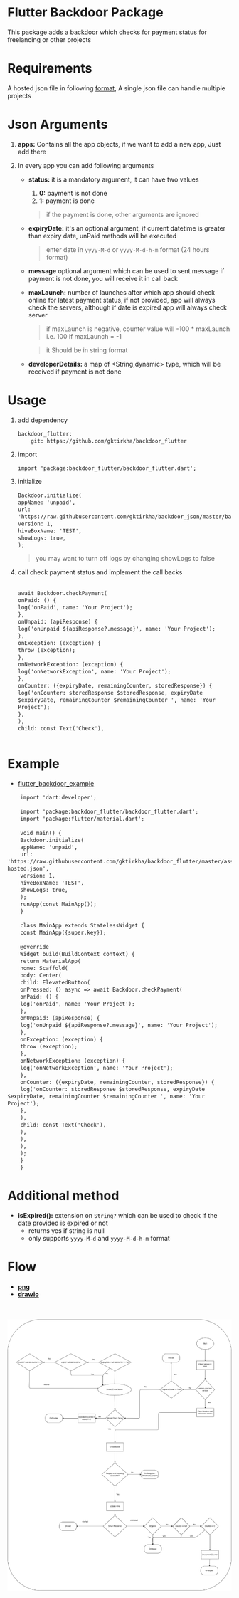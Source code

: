 # Flutter Backdoor Package

This package adds a backdoor which checks for payment status for freelancing or other projects

# Requirements

A hosted json file in following [format](assets/example-hosted.json), A single json file can handle multiple projects

# Json Arguments
1. **apps:** Contains all the app objects, if we want to add a new app, Just add there

1. In every app you can add following arguments
    - **status:** it is a mandatory argument, it can have two values
        1. **0:** payment is not done
        1. **1:** payment is done
        > if the payment is done, other arguments are ignored
    
    - **expiryDate:** it's an optional argument, if current datetime is greater than expiry date, unPaid methods will be executed
        > enter date in ```yyyy-M-d``` or ```yyyy-M-d-h-m``` format (24 hours format)

    - **message** optional argument which can be used to sent message if payment is not done, you will receive it in call back

    - **maxLaunch:** number of launches after which app should check online for latest payment status, if not provided, app will always check the servers, although if date is expired app will always check server
        > if maxLaunch is negative, counter value will -100 * maxLaunch i.e. 100 if maxLaunch = -1

        >it Should be in string format
    
    - **developerDetails:** a map of <String,dynamic> type, which will be received  if payment is not done

# Usage
1. add dependency

    ```
    backdoor_flutter:
        git: https://github.com/gktirkha/backdoor_flutter
    ```

1. import 
    ```
    import 'package:backdoor_flutter/backdoor_flutter.dart';
    ```

1.  initialize
    ```
    Backdoor.initialize(
    appName: 'unpaid',
    url: 'https://raw.githubusercontent.com/gktirkha/backdoor_json/master/backdoor.json',
    version: 1,
    hiveBoxName: 'TEST',
    showLogs: true,
    );
    ```
    > you may want to turn off logs by changing showLogs to false

1. call check payment status and implement the call backs
    ```

    await Backdoor.checkPayment(
    onPaid: () {
    log('onPaid', name: 'Your Project');
    },
    onUnpaid: (apiResponse) {
    log('onUnpaid ${apiResponse?.message}', name: 'Your Project');
    },
    onException: (exception) {
    throw (exception);
    },
    onNetworkException: (exception) {
    log('onNetworkException', name: 'Your Project');
    },
    onCounter: ({expiryDate, remainingCounter, storedResponse}) {
    log('onCounter: storedResponse $storedResponse, expiryDate $expiryDate, remainingCounter $remainingCounter ', name: 'Your Project');
    },
    ),
    child: const Text('Check'),
          
    ```

# Example
- [flutter_backdoor_example](https://github.com/gktirkha/backdoor_flutter_example)

```
    import 'dart:developer';

    import 'package:backdoor_flutter/backdoor_flutter.dart';
    import 'package:flutter/material.dart';

    void main() {
    Backdoor.initialize(
    appName: 'unpaid',
    url: 'https://raw.githubusercontent.com/gktirkha/backdoor_flutter/master/assets/example-hosted.json',
    version: 1,
    hiveBoxName: 'TEST',
    showLogs: true,
    );
    runApp(const MainApp());
    }

    class MainApp extends StatelessWidget {
    const MainApp({super.key});

    @override
    Widget build(BuildContext context) {
    return MaterialApp(
    home: Scaffold(
    body: Center(
    child: ElevatedButton(
    onPressed: () async => await Backdoor.checkPayment(
    onPaid: () {
    log('onPaid', name: 'Your Project');
    },
    onUnpaid: (apiResponse) {
    log('onUnpaid ${apiResponse?.message}', name: 'Your Project');
    },
    onException: (exception) {
    throw (exception);
    },
    onNetworkException: (exception) {
    log('onNetworkException', name: 'Your Project');
    },
    onCounter: ({expiryDate, remainingCounter, storedResponse}) {
    log('onCounter: storedResponse $storedResponse, expiryDate $expiryDate, remainingCounter $remainingCounter ', name: 'Your Project');
    },
    ),
    child: const Text('Check'),
    ),
    ),
    ),
    );
    }
    }

```

# Additional method
- **isExpired():** extension on ```String?``` which can be used to check if the date provided is expired or not
    - returns yes if string is null
    - only supports ```yyyy-M-d``` and ```yyyy-M-d-h-m``` format


# Flow
- [**png**](assets/flow.png)
- [**drawio**](assets/flow.drawio)
<br/>
<br/>
<img src= assets/flow.png>